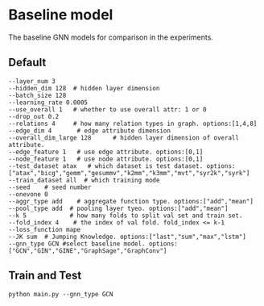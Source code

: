 # Baseline model
The baseline GNN models for comparison in the experiments.

## Default

	--layer_num 3
	--hidden_dim 128  # hidden layer dimension
	--batch_size 128
    --learning_rate	0.0005
    --use_overall 1   # whether to use overall attr: 1 or 0
    --drop_out 0.2
    --relations 4     # how many relation types in graph. options:[1,4,8]
    --edge_dim 4       # edge attribute dimension
    --overall_dim_large 128      # hidden layer dimension of overall attribute.
	--edge_feature 1   # use edge attribute. options:[0,1]
    --node_feature 1   # use node attribute. options:[0,1]
    --test_dataset atax   # which dataset is test dataset. options:["atax","bicg","gemm","gesummv","k2mm","k3mm","mvt","syr2k","syrk"]
    --train_dataset all  # which training mode
    --seed    # seed number
	--onevone 0
	--aggr_type add    # aggregate function type. options:["add","mean"]
    --pool_type add  # pooling layer tyeo. options:["add","mean"]
    --k 5            # how many folds to split val set and train set.   
    --fold_index 4    # the index of val fold. fold_index <= k-1
	--loss_function mape
	--JK sum  # Jumping Knowledge. options:["last","sum","max","lstm"]
    --gnn_type GCN #select baseline model. options:["GCN","GIN","GINE","GraphSage","GraphConv"]

## Train and Test
	python main.py --gnn_type GCN
